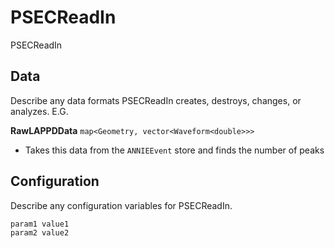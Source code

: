 # PSECReadIn

PSECReadIn

## Data

Describe any data formats PSECReadIn creates, destroys, changes, or analyzes. E.G.

**RawLAPPDData** `map<Geometry, vector<Waveform<double>>>`
* Takes this data from the `ANNIEEvent` store and finds the number of peaks


## Configuration

Describe any configuration variables for PSECReadIn.

```
param1 value1
param2 value2
```
